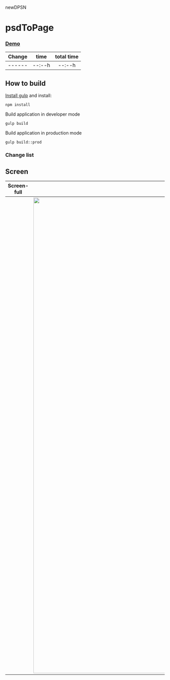 newDPSN
# psdToPage
### [Demo](http://rogala.it/window/)

| Change | time | total time |
| :---: | :-: | :-: |
| ------ | --:--h | --:--h |

## How to build 
[Install gulp](https://github.com/leszek3737/Gulp-Config-Files)
and install:
```
npm install
```
Build application in developer mode

```
gulp build
```
Build application in production mode

```
gulp build::prod
```

### Change list 


## Screen
| Screen-full | Screen-tablet | Screen-mobile |
| :---: | :-: | :-: |
| <img src=""> | <img src="" height="1500"> | <img src="" height="1500"> |

